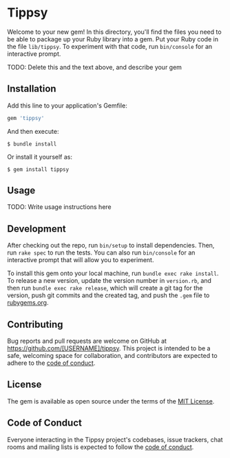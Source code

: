 # Tippsy

Welcome to your new gem! In this directory, you'll find the files you need to be able to package up your Ruby library into a gem. Put your Ruby code in the file `lib/tippsy`. To experiment with that code, run `bin/console` for an interactive prompt.

TODO: Delete this and the text above, and describe your gem

## Installation

Add this line to your application's Gemfile:

```ruby
gem 'tippsy'
```

And then execute:

    $ bundle install

Or install it yourself as:

    $ gem install tippsy

## Usage

TODO: Write usage instructions here

## Development

After checking out the repo, run `bin/setup` to install dependencies. Then, run `rake spec` to run the tests. You can also run `bin/console` for an interactive prompt that will allow you to experiment.

To install this gem onto your local machine, run `bundle exec rake install`. To release a new version, update the version number in `version.rb`, and then run `bundle exec rake release`, which will create a git tag for the version, push git commits and the created tag, and push the `.gem` file to [rubygems.org](https://rubygems.org).

## Contributing

Bug reports and pull requests are welcome on GitHub at https://github.com/[USERNAME]/tippsy. This project is intended to be a safe, welcoming space for collaboration, and contributors are expected to adhere to the [code of conduct](https://github.com/[USERNAME]/tippsy/blob/master/CODE_OF_CONDUCT.md).

## License

The gem is available as open source under the terms of the [MIT License](https://opensource.org/licenses/MIT).

## Code of Conduct

Everyone interacting in the Tippsy project's codebases, issue trackers, chat rooms and mailing lists is expected to follow the [code of conduct](https://github.com/[USERNAME]/tippsy/blob/master/CODE_OF_CONDUCT.md).
